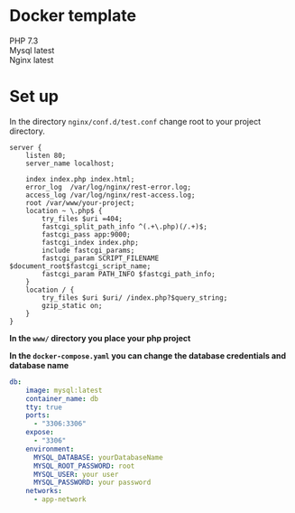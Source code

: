 # Docker template
PHP 7.3 <br>
Mysql latest <br>
Nginx latest

# Set up
In the directory `nginx/conf.d/test.conf` change root to your project directory.
```
server {
    listen 80;
    server_name localhost;

    index index.php index.html;
    error_log  /var/log/nginx/rest-error.log;
    access_log /var/log/nginx/rest-access.log;
    root /var/www/your-project;
    location ~ \.php$ {
        try_files $uri =404;
        fastcgi_split_path_info ^(.+\.php)(/.+)$;
        fastcgi_pass app:9000;
        fastcgi_index index.php;
        include fastcgi_params;
        fastcgi_param SCRIPT_FILENAME $document_root$fastcgi_script_name;
        fastcgi_param PATH_INFO $fastcgi_path_info;
    }
    location / {
        try_files $uri $uri/ /index.php?$query_string;
        gzip_static on;
    }
}
```

**In the `www/` directory you place your php project** <br>

**In the `docker-compose.yaml` you can change the database credentials and database name**

```yaml
db:
    image: mysql:latest
    container_name: db
    tty: true
    ports:
      - "3306:3306"
    expose:
      - "3306"
    environment:
      MYSQL_DATABASE: yourDatabaseName
      MYSQL_ROOT_PASSWORD: root
      MYSQL_USER: your user
      MYSQL_PASSWORD: your password
    networks:
      - app-network
```

